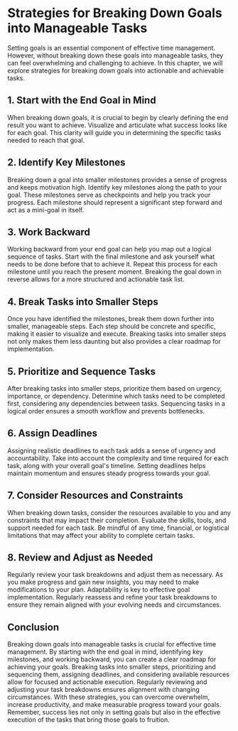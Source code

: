 Strategies for Breaking Down Goals into Manageable Tasks
===================================================================

Setting goals is an essential component of effective time management. However, without breaking down these goals into manageable tasks, they can feel overwhelming and challenging to achieve. In this chapter, we will explore strategies for breaking down goals into actionable and achievable tasks.

**1. Start with the End Goal in Mind**
--------------------------------------

When breaking down goals, it is crucial to begin by clearly defining the end result you want to achieve. Visualize and articulate what success looks like for each goal. This clarity will guide you in determining the specific tasks needed to reach that goal.

**2. Identify Key Milestones**
------------------------------

Breaking down a goal into smaller milestones provides a sense of progress and keeps motivation high. Identify key milestones along the path to your goal. These milestones serve as checkpoints and help you track your progress. Each milestone should represent a significant step forward and act as a mini-goal in itself.

**3. Work Backward**
--------------------

Working backward from your end goal can help you map out a logical sequence of tasks. Start with the final milestone and ask yourself what needs to be done before that to achieve it. Repeat this process for each milestone until you reach the present moment. Breaking the goal down in reverse allows for a more structured and actionable task list.

**4. Break Tasks into Smaller Steps**
-------------------------------------

Once you have identified the milestones, break them down further into smaller, manageable steps. Each step should be concrete and specific, making it easier to visualize and execute. Breaking tasks into smaller steps not only makes them less daunting but also provides a clear roadmap for implementation.

**5. Prioritize and Sequence Tasks**
------------------------------------

After breaking tasks into smaller steps, prioritize them based on urgency, importance, or dependency. Determine which tasks need to be completed first, considering any dependencies between tasks. Sequencing tasks in a logical order ensures a smooth workflow and prevents bottlenecks.

**6. Assign Deadlines**
-----------------------

Assigning realistic deadlines to each task adds a sense of urgency and accountability. Take into account the complexity and time required for each task, along with your overall goal's timeline. Setting deadlines helps maintain momentum and ensures steady progress towards your goal.

**7. Consider Resources and Constraints**
-----------------------------------------

When breaking down tasks, consider the resources available to you and any constraints that may impact their completion. Evaluate the skills, tools, and support needed for each task. Be mindful of any time, financial, or logistical limitations that may affect your ability to complete certain tasks.

**8. Review and Adjust as Needed**
----------------------------------

Regularly review your task breakdowns and adjust them as necessary. As you make progress and gain new insights, you may need to make modifications to your plan. Adaptability is key to effective goal implementation. Regularly reassess and refine your task breakdowns to ensure they remain aligned with your evolving needs and circumstances.

Conclusion
----------

Breaking down goals into manageable tasks is crucial for effective time management. By starting with the end goal in mind, identifying key milestones, and working backward, you can create a clear roadmap for achieving your goals. Breaking tasks into smaller steps, prioritizing and sequencing them, assigning deadlines, and considering available resources allow for focused and actionable execution. Regularly reviewing and adjusting your task breakdowns ensures alignment with changing circumstances. With these strategies, you can overcome overwhelm, increase productivity, and make measurable progress toward your goals. Remember, success lies not only in setting goals but also in the effective execution of the tasks that bring those goals to fruition.
